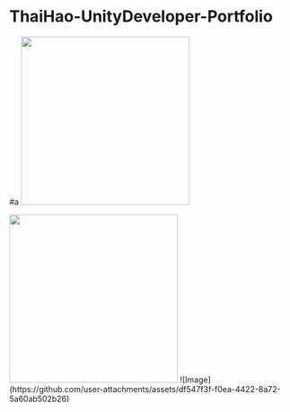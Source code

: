 # ThaiHao-UnityDeveloper-Portfolio
#a
<img  src = "https://github.com/lseanl03/ThaiHao-UnityDeveloper-Portfolio/issues/2#issue-3134775087" width="300" height = "300">

<img  src = "[https://github.com/lseanl03/ThaiHao-UnityDeveloper-Portfolio/issues/2#issue-3134775087](https://github.com/lseanl03/ThaiHao-UnityDeveloper-Portfolio/issues/2#issuecomment-2960524024)" width="300" height = "300">
![Image](https://github.com/user-attachments/assets/df547f3f-f0ea-4422-8a72-5a60ab502b26)
